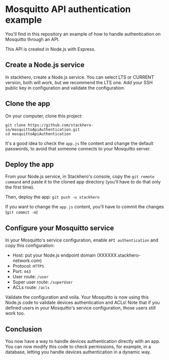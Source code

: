 # Mosquitto API authentication example

You'll find in this repository an example of how to handle authentication on Mosquitto through an API.

This API is created in Node.js with Express.


## Create a Node.js service

In stackhero, create a Node.js service. You can select LTS or CURRENT version, both will work, but we recommend the LTS one.
Add your SSH public key in configuration and validate the configuration.


## Clone the app

On your computer, clone this project:

```
git clone https://github.com/stackhero-io/mosquittoApiAuthentication.git
cd mosquittoApiAuthentication
```

It's a good idea to check the `app.js` file content and change the default passwords, to avoid that someone connects to your Mosquitto server.


## Deploy the app

From your Node.js service, in Stackhero's console, copy the `git remote command` and paste it to the cloned app directory (you'll have to do that only the first time).

Then, deploy the app: `git push -u stackhero`

If you want to change the `app.js` content, you'll have to commit the changes (`git commit -m`)


## Configure your Mosquitto service

In your Mosquitto's service configuration, enable `API authentication` and copy this configuration:
  - Host: put your Node.js endpoint domain (XXXXXX.stackhero-network.com)
  - Protocol: `HTTPS`
  - Port: `443`
  - User route: `/user`
  - Super user route: `/superUser`
  - ACLs route: `/acls`

Validate the configuration and voila. Your Mosquitto is now using this Node.js code to validate devices authentication and ACLs!
Note that if you defined users in your Mosquitto's service configuration, those users still work too.


## Conclusion

You now have a way to handle devices authentication directly with an app.
You can now modify this code to check permissions, for example, in a database, letting you handle devices authentication in a dynamic way.